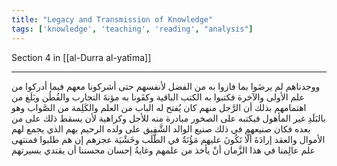 ```yaml
---
title: "Legacy and Transmission of Knowledge"
tags: ['knowledge', 'teaching', 'reading', "analysis"]
---
```


 Section 4 in [[al-Durra al-yatīma]]

---
ووجدناهم لم يرضَوا بما فازوا به من الفضل لأنفسهم حتى أشركونا معهم فيما أدركوا من علم الأولى والآخرة فكتبوا به الكتب الباقية وكفَونا به مؤنةَ التجارب والفُطُن وبَلَغ من اهتمامهم بذلك أن الرَّجل منهم كان يُفتح له الباب من العلم والكَلِمة من الصَّواب وهو بالبَلَدِ غير المأهول فيكتبه على الصخور مبادرة منه للأجل وكراهية لأن يسقط ذلك على من بعده فكان صنيعهم في ذلك صنيع الوالد الشَّفيق على ولده الرحيم بهم الذي يجمع لهم الأموال والعقد إرادَةَ ألَّا تَكُونَ عليهم مَؤُنَةٌ في الطَّلَب وخَشْيَة عجزهم إن هم طلبوا فمنتهى علم عالِمنا في هذا الزَّمان أنْ يأخذ من علمهم وغايةُ إحسان محسننا أن يقتدي بسيرتهم
